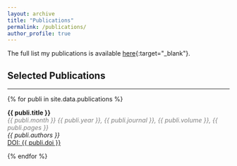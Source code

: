 ```yaml
---
layout: archive
title: "Publications"
permalink: /publications/
author_profile: true
---
```


The full list my publications is available [here](){:target="_blank"}.

## Selected Publications
---

{% for publi in site.data.publications %}

 <strong> {{ publi.title }} </strong> <br />
 <span style="color:grey"> <em>{{ publi.month }} {{ publi.year }},  {{ publi.journal }}, {{ publi.volume }}, {{ publi.pages }} </em> </span> <br />
  <em>{{ publi.authors }} </em><br /> <a href="{{ publi.url }}"> DOI: {{ publi.doi }}</a>
 
{% endfor %}

